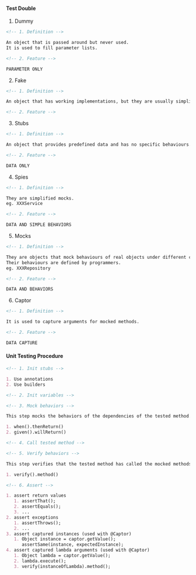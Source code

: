 #### Test Double

1. Dummy

```markdown
<!-- 1. Definition -->

An object that is passed around but never used.
It is used to fill parameter lists.
```

```markdown
<!-- 2. Feature -->

PARAMETER ONLY
```

2. Fake

```markdown
<!-- 1. Definition -->

An object that has working implementations, but they are usually simplified.
```

```markdown
<!-- 2. Feature -->
```

3. Stubs

```markdown
<!-- 1. Definition -->

An object that provides predefined data and has no specific behaviours.
```

```markdown
<!-- 2. Feature -->

DATA ONLY
```

4. Spies

```markdown
<!-- 1. Definition -->

They are simplified mocks.
eg. XXXService
```

```markdown
<!-- 2. Feature -->

DATA AND SIMPLE BEHAVIORS
```

5. Mocks

```markdown
<!-- 1. Definition -->

They are objects that mock behaviours of real objects under different circumstances.
Their behaviours are defined by programmers.
eg. XXXRepository
```

```markdown
<!-- 2. Feature -->

DATA AND BEHAVIORS
```

6. Captor

```markdown
<!-- 1. Definition -->

It is used to capture arguments for mocked methods.
```

```markdown
<!-- 2. Feature -->

DATA CAPTURE
```

#### Unit Testing Procedure

```markdown
<!-- 1. Init stubs -->

1. Use annotations
2. Use builders
```

```markdown
<!-- 2. Init variables -->
```

```markdown
<!-- 3. Mock behaviors -->

This step mocks the behaviors of the dependencies of the tested method.

1. when().thenReturn()
2. given().willReturn()
```

```markdown
<!-- 4. Call tested method -->
```

```markdown
<!-- 5. Verify behaviors -->

This step verifies that the tested method has called the mocked methods with the expected arguments.

1. verify().method()
```

```markdown
<!-- 6. Assert -->

1. assert return values
   1. assertThat();
   2. assertEquals();
   3. ...
2. assert exceptions
   1. assertThrows();
   2. ...
3. assert captured instances (used with @Captor)
   1. Object instance = captor.getValue();
      assertSame(instance, expectedInstance);
4. assert captured lambda arguments (used with @Captor)
   1. Object lambda = captor.getValue();
   2. lambda.execute();
   3. verify(instanceOfLambda).method();
```
